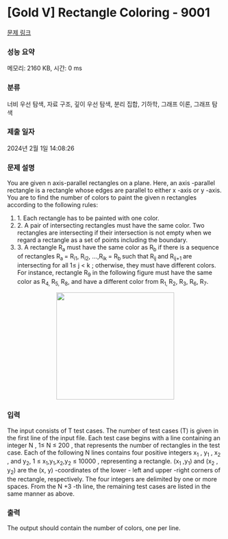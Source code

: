 # [Gold V] Rectangle Coloring - 9001 

[문제 링크](https://www.acmicpc.net/problem/9001) 

### 성능 요약

메모리: 2160 KB, 시간: 0 ms

### 분류

너비 우선 탐색, 자료 구조, 깊이 우선 탐색, 분리 집합, 기하학, 그래프 이론, 그래프 탐색

### 제출 일자

2024년 2월 1일 14:08:26

### 문제 설명

<p>You are given n axis-parallel rectangles on a plane. Here, an axis -parallel rectangle is a rectangle whose edges are parallel to either x -axis or y -axis. You are to find the number of colors to paint the given n rectangles according to the following rules:</p>

<ol>
	<li>1. Each rectangle has to be painted with one color.</li>
	<li>2. A pair of intersecting rectangles must have the same color. Two rectangles are intersecting if their intersection is not empty when we regard a rectangle as a set of points including the boundary.</li>
	<li>3. A rectangle R<sub>a</sub> must have the same color as R<sub>b</sub> if there is a sequence of rectangles R<sub>a </sub>= R<sub>i1</sub>, R<sub>i2</sub>, …,R<sub>ik </sub>= R<sub>b </sub>such that R<sub>ij </sub>and R<sub>ij+1 </sub>are intersecting for all 1≤ j < k ; otherwise, they must have different colors. For instance, rectangle R<sub>9</sub> in the following figure must have the same color as R<sub>4, </sub>R<sub>5, </sub>R<sub>8</sub>, and have a different color from R<sub>1, </sub>R<sub>2</sub>, R<sub>3</sub>, R<sub>6</sub>, R<sub>7</sub>.</li>
</ol>

<p style="text-align: center;"><img alt="" src="" style="height:250px; width:275px"></p>

### 입력 

 <p>The input consists of T test cases. The number of test cases (T) is given in the first line of the input file. Each test case begins with a line containing an integer N , 1≤ N ≤ 200 , that represents the number of rectangles in the test case. Each of the following N lines contains four positive integers x<sub>1</sub> , y<sub>1</sub> , x<sub>2</sub> , and y<sub>2</sub>, 1 ≤ x<sub>1</sub>,y<sub>1</sub>,x<sub>2</sub>,y<sub>2</sub> ≤ 10000 , representing a rectangle. (x<sub>1</sub> ,y<sub>1</sub>) and (x<sub>2</sub> , y<sub>2</sub>) are the (x, y) -coordinates of the lower - left and upper -right corners of the rectangle, respectively. The four integers are delimited by one or more spaces. From the N +3 -th line, the remaining test cases are listed in the same manner as above.</p>

### 출력 

 <p>The output should contain the number of colors, one per line.</p>

